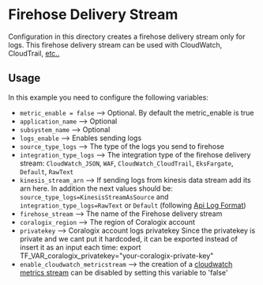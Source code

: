 # Firehose Delivery Stream
Configuration in this directory creates a firehose delivery stream only for logs.
This firehose delivery stream can be used with CloudWatch, CloudTrail, [etc..](https://coralogix.com/docs/aws-firehose/)

## Usage

In this example you need to configure the following variables:
* `metric_enable = false` --> Optional. By default the metric_enable is true
* `application_name` --> Optional
* `subsystem_name` --> Optional
* `logs_enable` --> Enables sending logs
* `source_type_logs` --> The type of the logs you send to firehose
* `integration_type_logs` --> The integration type of the firehose delivery stream: `CloudWatch_JSON`, `WAF`, `CloudWatch_CloudTrail`, `EksFargate`, `Default`, `RawText`
* `kinesis_stream_arn` --> If sending logs from kinesis data stream add its arn here. In addition the next values should be: `source_type_logs=KinesisStreamAsSource` and `integration_type_logs=RawText` or `Default` (following [Api Log Format](https://coralogix.com/docs/coralogix-rest-api-logs/))
* `firehose_stream` --> The name of the Firehose delivery stream
* `coralogix_region` --> The region of Coralogix account
* `privatekey` --> Coralogix account logs privatekey
Since the privatekey is private and we cant put it hardcoded, it can be exported instead of insert it as an input each time:
export TF_VAR_coralogix_privatekey="your-coralogix-private-key"
* `enable_cloudwatch_metricstream` --> the creation of a [cloudwatch metrics stream](https://docs.aws.amazon.com/AmazonCloudWatch/latest/monitoring/CloudWatch-Metric-Streams.html) can be disabled by setting this variable to 'false'
